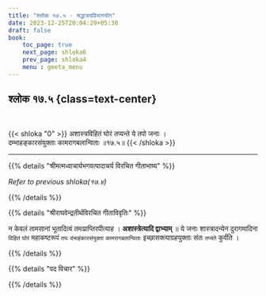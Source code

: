 ```yaml
---
title: "श्लोक १७.५ - श्रद्धात्रयविभागयोग"
date: 2023-12-25T20:04:29+05:30
draft: false
book:
    toc_page: true
    next_page: shloka6
    prev_page: shloka4
    menu : geeta_menu
---
```




## श्लोक १७.५ {class=text-center}

<br/>

{{< shloka  "0"  >}}
अशास्त्रविहितं घोरं तप्यन्ते ये तपो जनाः ।  
दम्भाहङ्कारसंयुक्ताः कामरागबलान्विताः ॥१७.५॥
{{< /shloka >}}

---


{{% details "श्रीमत्मध्वाचार्यभगवत्पादाचर्य विरचित  गीताभाष्य" %}}

*Refer to previous shloka(१७.४)*

{{% /details %}}



{{% details "श्रीराघवेन्द्रतीर्थविरचित गीताविवृतिः" %}}

न केवलं तामसानां भूतादित्वं तमःप्राप्तिरपीत्याह ।
**अशास्त्रेत्यादि द्वाभ्याम्‌** ॥ ये जनाः शास्त्रादन्येन 
दुरागमादिना `विहितं` `घोरं` महाकष्टरूपं `तपः` 
`दंभाहंकारसंयुक्ता` `कामरागबलान्विताः` 
इच्छासक्त्याग्रहयुक्ताः संतः `तप्यंते` कुर्वंति ।

{{% /details %}}



{{% details "पद विचार" %}}


{{% /details %}}
